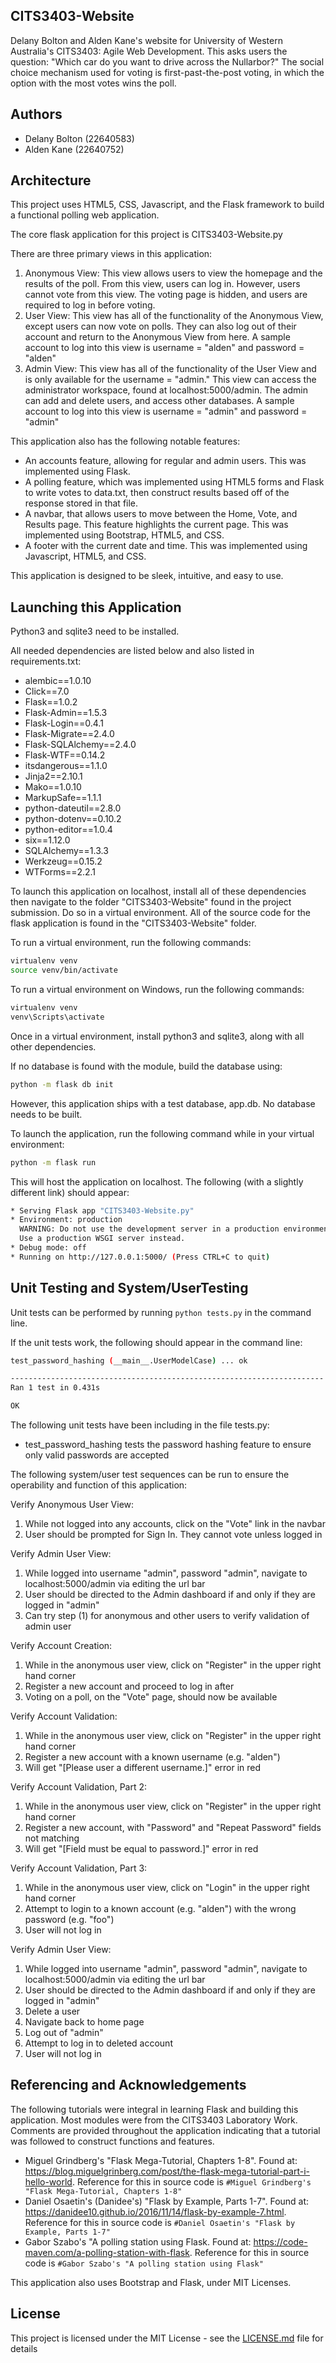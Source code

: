 ## CITS3403-Website
Delany Bolton and Alden Kane's website for University of Western Australia's CITS3403: Agile Web Development. This asks users the question: "Which car do you want to drive across the Nullarbor?" The social choice mechanism used for voting is first-past-the-post voting, in which the option with the most votes wins the poll.

## Authors
  * Delany Bolton (22640583)
  * Alden Kane (22640752)


## Architecture

This project uses HTML5, CSS, Javascript, and the Flask framework to build a functional polling web application.

The core flask application for this project is CITS3403-Website.py

There are three primary views in this application:
  1. Anonymous View: This view allows users to view the homepage and the results of the poll. From this view, users can log in. However, users cannot vote from this view. The voting page is hidden, and users are required to log in before voting.
  2. User View: This view has all of the functionality of the Anonymous View, except users can now vote on polls. They can also log out of their account and return to the Anonymous View from here. A sample account to log into this view is username = "alden" and password = "alden"
  3. Admin View: This view has all of the functionality of the User View and is only available for the username = "admin." This view can access the administrator workspace, found at localhost:5000/admin. The admin can add and delete users, and access other databases. A sample account to log into this view is username = "admin" and password = "admin"

This application also has the following notable features:
  * An accounts feature, allowing for regular and admin users. This was implemented using Flask.
  * A polling feature, which was implemented using HTML5 forms and Flask to write votes to data.txt, then construct results based off of the response stored in that file.
  * A navbar, that allows users to move between the Home, Vote, and Results page. This feature highlights the current page. This was implemented using Bootstrap, HTML5, and CSS.
  * A footer with the current date and time. This was implemented using Javascript, HTML5, and CSS.

This application is designed to be sleek, intuitive, and easy to use.

## Launching this Application

Python3 and sqlite3 need to be installed.

All needed dependencies are listed below and also listed in requirements.txt:
  * alembic==1.0.10
  * Click==7.0
  * Flask==1.0.2
  * Flask-Admin==1.5.3
  * Flask-Login==0.4.1
  * Flask-Migrate==2.4.0
  * Flask-SQLAlchemy==2.4.0
  * Flask-WTF==0.14.2
  * itsdangerous==1.1.0
  * Jinja2==2.10.1
  * Mako==1.0.10
  * MarkupSafe==1.1.1
  * python-dateutil==2.8.0
  * python-dotenv==0.10.2
  * python-editor==1.0.4
  * six==1.12.0
  * SQLAlchemy==1.3.3
  * Werkzeug==0.15.2
  * WTForms==2.2.1

To launch this application on localhost, install all of these dependencies then navigate to the folder "CITS3403-Website" found in the project submission. Do so in a virtual environment. All of the source code for the flask application is found in the "CITS3403-Website" folder.

To run a virtual environment, run the following commands:

```bash
virtualenv venv
source venv/bin/activate
```

To run a virtual environment on Windows, run the following commands:

```bash
virtualenv venv
venv\Scripts\activate
```

Once in a virtual environment, install python3 and sqlite3, along with all other dependencies.

If no database is found with the module, build the database using:

```bash
python -m flask db init
```

However, this application ships with a test database, app.db. No database needs to be built.

To launch the application, run the following command while in your virtual environment:

```bash
python -m flask run
```

This will host the application on localhost. The following (with a slightly different link) should appear:

```bash
* Serving Flask app "CITS3403-Website.py"
* Environment: production
  WARNING: Do not use the development server in a production environment.
  Use a production WSGI server instead.
* Debug mode: off
* Running on http://127.0.0.1:5000/ (Press CTRL+C to quit)
```

## Unit Testing and System/UserTesting

Unit tests can be performed by running ```python tests.py``` in the command line.

If the unit tests work, the following should appear in the command line:
```bash
test_password_hashing (__main__.UserModelCase) ... ok

----------------------------------------------------------------------
Ran 1 test in 0.431s

OK
```

The following unit tests have been including in the file tests.py:
  * test_password_hashing tests the password hashing feature to ensure only valid passwords are accepted

The following system/user test sequences can be run to ensure the operability and function of this application:

Verify Anonymous User View:
  1. While not logged into any accounts, click on the "Vote" link in the navbar
  2. User should be prompted for Sign In. They cannot vote unless logged in

Verify Admin User View:
  1. While logged into username "admin", password "admin", navigate to localhost:5000/admin via editing the url bar
  2. User should be directed to the Admin dashboard if and only if they are logged in "admin"
  3. Can try step (1) for anonymous and other users to verify validation of admin user

Verify Account Creation:
  1. While in the anonymous user view, click on "Register" in the upper right hand corner
  2. Register a new account and proceed to log in after
  3. Voting on a poll, on the "Vote" page, should now be available

Verify Account Validation:
  1. While in the anonymous user view, click on "Register" in the upper right hand corner
  2. Register a new account with a known username (e.g. "alden")
  3. Will get "[Please user a different username.]" error in red

Verify Account Validation, Part 2:
  1. While in the anonymous user view, click on "Register" in the upper right hand corner
  2. Register a new account, with "Password" and "Repeat Password" fields not matching
  3. Will get "[Field must be equal to password.]" error in red

Verify Account Validation, Part 3:
  1. While in the anonymous user view, click on "Login" in the upper right hand corner
  2. Attempt to login to a known account (e.g. "alden") with the wrong password (e.g. "foo")
  3. User will not log in

Verify Admin User View:
  1. While logged into username "admin", password "admin", navigate to localhost:5000/admin via editing the url bar
  2. User should be directed to the Admin dashboard if and only if they are logged in "admin"
  3. Delete a user
  4. Navigate back to home page
  5. Log out of "admin"
  6. Attempt to log in to deleted account
  7. User will not log in

## Referencing and Acknowledgements

The following tutorials were integral in learning Flask and building this application. Most modules were from the CITS3403 Laboratory Work. Comments are provided throughout the application indicating that a tutorial was followed to construct functions and features.

  * Miguel Grindberg's "Flask Mega-Tutorial, Chapters 1-8". Found at: https://blog.miguelgrinberg.com/post/the-flask-mega-tutorial-part-i-hello-world. Reference for this in source code is ```#Miguel Grindberg's "Flask Mega-Tutorial, Chapters 1-8"```
  * Daniel Osaetin's (Danidee's) "Flask by Example, Parts 1-7". Found at: https://danidee10.github.io/2016/11/14/flask-by-example-7.html. Reference for this in source code is ```#Daniel Osaetin's "Flask by Example, Parts 1-7"```
  * Gabor Szabo's "A polling station using Flask. Found at: https://code-maven.com/a-polling-station-with-flask. Reference for this in source code is ```#Gabor Szabo's "A polling station using Flask"```

This application also uses Bootstrap and Flask, under MIT Licenses.

## License

This project is licensed under the MIT License - see the [LICENSE.md](LICENSE.md) file for details
